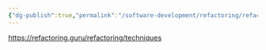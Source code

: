 ```yaml
---
{"dg-publish":true,"permalink":"/software-development/refactoring/refactoring-guru/","tags":["intermediate","advanced","unfinished"],"noteIcon":"1"}
---
```


https://refactoring.guru/refactoring/techniques